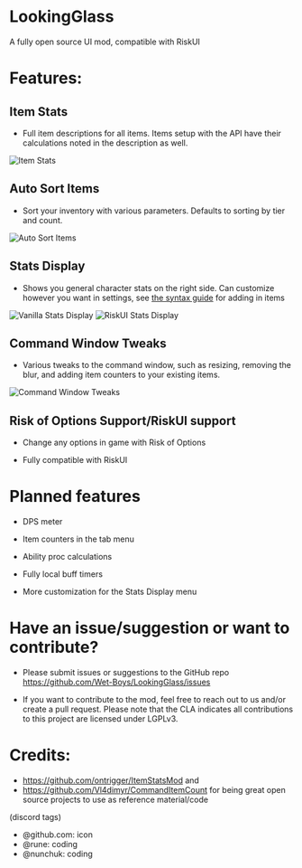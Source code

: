 # LookingGlass
A fully open source UI mod, compatible with RiskUI


# Features:

## Item Stats

- Full item descriptions for all items. Items setup with the API have their calculations noted in the description as well.

![Item Stats](https://i.imgur.com/WXTVSxm.png)

## Auto Sort Items

- Sort your inventory with various parameters. Defaults to sorting by tier and count.

![Auto Sort Items](https://i.imgur.com/OfKQAdG.png)

## Stats Display

- Shows you general character stats on the right side. Can customize however you want in settings, see [the syntax guide](https://github.com/Wet-Boys/LookingGlass/blob/main/Stats%20Display%20Syntax) for adding in items

![Vanilla Stats Display](https://i.imgur.com/z6P9rYb.png)
![RiskUI Stats Display](https://i.imgur.com/iYrnF6I.png)

## Command Window Tweaks

- Various tweaks to the command window, such as resizing, removing the blur, and adding item counters to your existing items.

![Command Window Tweaks](https://i.imgur.com/5buYHlv.png)

## Risk of Options Support/RiskUI support

- Change any options in game with Risk of Options

- Fully compatible with RiskUI

# Planned features

- DPS meter

- Item counters in the tab menu

- Ability proc calculations

- Fully local buff timers

- More customization for the Stats Display menu

# Have an issue/suggestion or want to contribute?

- Please submit issues or suggestions to the GitHub repo https://github.com/Wet-Boys/LookingGlass/issues

- If you want to contribute to the mod, feel free to reach out to us and/or create a pull request. Please note that the CLA indicates all contributions to this project are licensed under LGPLv3.

# Credits:

- https://github.com/ontrigger/ItemStatsMod and
- https://github.com/Vl4dimyr/CommandItemCount for being great open source projects to use as reference material/code

(discord tags)
- @github.com: icon
- @rune: coding
- @nunchuk: coding